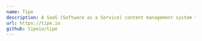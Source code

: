 ```yaml
---
name: Tipe
description: A SaaS (Software as a Service) content management system that allows you to create your content with powerful editing tools and access it from anywhere with a GraphQL or REST API.
url: https://tipe.io
github: tipeio/tipe
---
```

